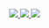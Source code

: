<a href="https://github.com/botxeditor"><img src="https://img.shields.io/badge/dev.to-0A0A0A?style=for-the-badge&logo=devdotto&logoColor=white" />
<a href="https://open.spotify.com/user/31wmstgqczym3oxrvqvcvf4ucryq?si=f0T8cQHTS3SnRQtxwUm1SQ&utm_source=copy-link"><img src="https://img.shields.io/badge/Spotify-1ED760?&style=for-the-badge&logo=spotify&logoColor=white" />
<a href="https://t.me/aboutme_offline"><img src="https://img.shields.io/badge/Telegram-2CA5E0?style=for-the-badge&logo=telegram&logoColor=white" />
